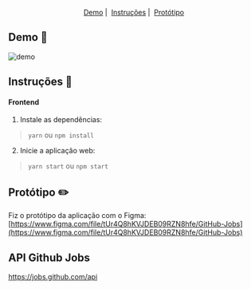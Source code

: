 <p align = "center">
   <a href="#demo-rocket">Demo</a>&nbsp;|&nbsp;
   <a href="#instruções-memo">Instruções</a>&nbsp;|&nbsp;
	 <a href="#protótipo-pencil2">Protótipo</a>
</p>

## Demo :rocket:

<img alt="demo" src="https://media0.giphy.com/media/LROgJKxltFOXkcmgdS/giphy.gif" />

## Instruções :memo:
  
#### Frontend
  
1. Instale as dependências:
  > ``yarn`` ou ``npm install``
	
2. Inicie a aplicação web:
  > ``yarn start`` ou ``npm start``
	
	
## Protótipo :pencil2:

Fiz o protótipo da aplicação com o Figma:
[https://www.figma.com/file/tUr4Q8hKVJDEB09RZN8hfe/GitHub-Jobs](https://www.figma.com/file/tUr4Q8hKVJDEB09RZN8hfe/GitHub-Jobs)

## API Github Jobs

https://jobs.github.com/api
